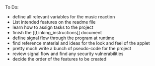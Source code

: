 To Do:

- define all relevant variables for the music reaction
- List intended features on the readme file
- learn how to assign tasks to the project
- finish the [[Linking_instructions]] document
- define signal flow through the program at runtime
- find reference material and ideas for the look and feel of the applet
- pretty much write a bunch of pseudo-code for the project
- review signal flow and find any security vulnerabilities
- decide the order of the features to be created